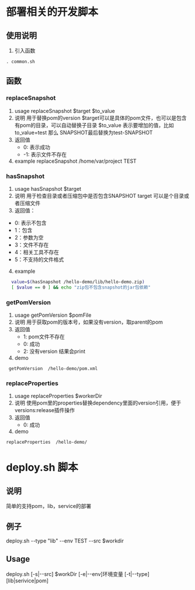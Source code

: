 # 部署相关的开发脚本

## 使用说明
1. 引入函数
```
. common.sh
```

## 函数
### replaceSnapshot
1. usage
   replaceSnapshot $target $to_value
2. 说明
   用于替换pom的version
   $target可以是具体的pom文件，也可以是包含有pom的目录，可以自动替换子目录
   $to_value 表示要增加的值，比如to_value=test 那么 SNAPSHOT最后替换为test-SNAPSHOT
3. 返回值
   - 0: 表示成功
   - -1: 表示文件不存在
4. example
   replaceSnapshot  /home/var/project TEST

###  hasSnapshot
1. usage
   hasSnapshot $target
2. 说明
   用于检查目录或者压缩包中是否包含SNAPSHOT
   target 可以是个目录或者压缩文件
3. 返回值：
  - 0: 表示不包含
  - 1：包含
  - 2：参数为空
  - 3：文件不存在
  - 4：相关工具不存在
  - 5：不支持的文件格式
4. example
``` bash
  value=$(hasSnapshot /hello-demo/lib/hello-demo.zip)
  [ $value == 0 ] && echo "zip包不包含snapshot的jar包依赖"
```

### getPomVersion
1. usage
   getPomVersion $pomFile
2. 说明
    用于获取pom的版本号，如果没有version，取parent的pom
3. 返回值
   - 1: pom文件不存在
   - 0: 成功
   - 2: 没有version
    结果会print 
4. demo
 ```
  getPomVersion  /hello-demo/pom.xml
 ```
    
### replaceProperties
1. usage
   replaceProperties $workerDir
2. 说明
    使用pom里的properties替换dependency里面的version引用，便于versions:release插件操作
3. 返回值
   - 0: 成功
4. demo
``` bash
replaceProperties  /hello-demo/
```

# deploy.sh 脚本
## 说明
   简单的支持pom，lib，service的部署
## 例子
   deploy.sh --type "lib" --env TEST --src $workdir 
## Usage
   deploy.sh [-s|--src] $workDir [-e|--env]环境变量 [-t|--type] [lib|serivice|pom] 


